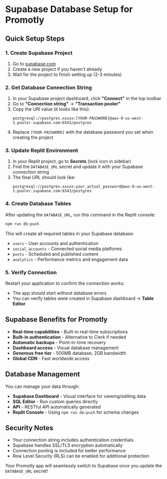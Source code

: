 # Supabase Database Setup for Promotly

## Quick Setup Steps

### 1. Create Supabase Project
1. Go to [supabase.com](https://supabase.com/dashboard/projects)
2. Create a new project if you haven't already
3. Wait for the project to finish setting up (2-3 minutes)

### 2. Get Database Connection String
1. In your Supabase project dashboard, click **"Connect"** in the top toolbar
2. Go to **"Connection string"** → **"Transaction pooler"**
3. Copy the URI value (it looks like this):
   ```
   postgresql://postgres.xxxxx:[YOUR-PASSWORD]@aws-0-us-west-1.pooler.supabase.com:6543/postgres
   ```
4. Replace `[YOUR-PASSWORD]` with the database password you set when creating the project

### 3. Update Replit Environment
1. In your Replit project, go to **Secrets** (lock icon in sidebar)
2. Find the `DATABASE_URL` secret and update it with your Supabase connection string
3. The final URL should look like:
   ```
   postgresql://postgres.xxxxx:your_actual_password@aws-0-us-west-1.pooler.supabase.com:6543/postgres
   ```

### 4. Create Database Tables
After updating the `DATABASE_URL`, run this command in the Replit console:
```bash
npm run db:push
```

This will create all required tables in your Supabase database:
- `users` - User accounts and authentication
- `social_accounts` - Connected social media platforms  
- `posts` - Scheduled and published content
- `analytics` - Performance metrics and engagement data

### 5. Verify Connection
Restart your application to confirm the connection works:
- The app should start without database errors
- You can verify tables were created in Supabase dashboard → **Table Editor**

## Supabase Benefits for Promotly

- **Real-time capabilities** - Built-in real-time subscriptions
- **Built-in authentication** - Alternative to Clerk if needed
- **Automatic backups** - Point-in-time recovery
- **Dashboard access** - Visual database management
- **Generous free tier** - 500MB database, 2GB bandwidth
- **Global CDN** - Fast worldwide access

## Database Management

You can manage your data through:
- **Supabase Dashboard** - Visual interface for viewing/editing data
- **SQL Editor** - Run custom queries directly
- **API** - RESTful API automatically generated
- **Replit Console** - Using `npm run db:push` for schema changes

## Security Notes

- Your connection string includes authentication credentials
- Supabase handles SSL/TLS encryption automatically
- Connection pooling is included for better performance
- Row Level Security (RLS) can be enabled for additional protection

Your Promotly app will seamlessly switch to Supabase once you update the `DATABASE_URL` secret!